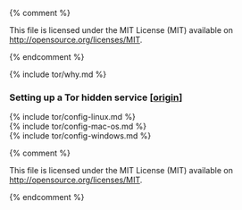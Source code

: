 {% comment %}	

This file is licensed under the MIT License (MIT) available on
http://opensource.org/licenses/MIT.	

{% endcomment %}		
  
{% include tor/why.md %}	


### Setting up a Tor hidden service [[origin](https://en.bitcoin.it/wiki/Setting_up_a_Tor_hidden_service)]




{% include tor/config-linux.md %}	
{% include tor/config-mac-os.md %}	
{% include tor/config-windows.md %}	

{% comment %}		

This file is licensed under the MIT License (MIT) available on
http://opensource.org/licenses/MIT.

{% endcomment %}	
